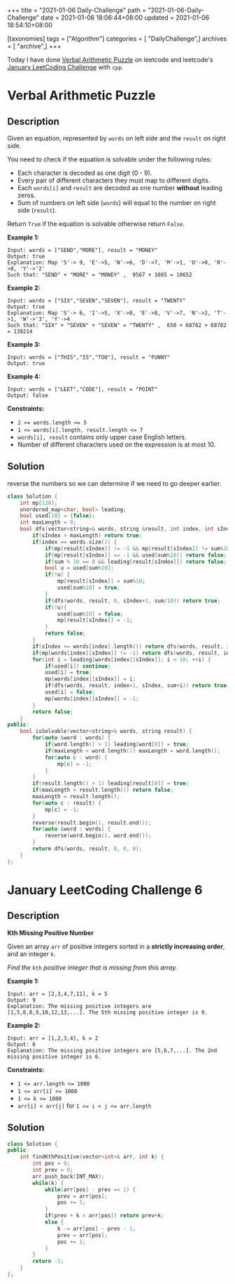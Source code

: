 +++
title = "2021-01-06 Daily-Challenge"
path = "2021-01-06-Daily-Challenge"
date = 2021-01-06 18:06:44+08:00
updated = 2021-01-06 18:54:10+08:00

[taxonomies]
tags = ["Algorithm"]
categories = [ "DailyChallenge",]
archives = [ "archive",]
+++

Today I have done [Verbal Arithmetic Puzzle](https://leetcode.com/problems/verbal-arithmetic-puzzle/) on leetcode and leetcode's [January LeetCoding Challenge](https://leetcode.com/explore/challenge/card/january-leetcoding-challenge-2021/579/week-1-january-1st-january-7th/3594/) with `cpp`.

<!-- more -->

# Verbal Arithmetic Puzzle

## Description

Given an equation, represented by `words` on left side and the `result` on right side.

You need to check if the equation is solvable under the following rules:

- Each character is decoded as one digit (0 - 9).
- Every pair of different characters they must map to different digits.
- Each `words[i]` and `result` are decoded as one number **without** leading zeros.
- Sum of numbers on left side (`words`) will equal to the number on right side (`result`). 

Return `True` if the equation is solvable otherwise return `False`.

**Example 1:**

```
Input: words = ["SEND","MORE"], result = "MONEY"
Output: true
Explanation: Map 'S'-> 9, 'E'->5, 'N'->6, 'D'->7, 'M'->1, 'O'->0, 'R'->8, 'Y'->'2'
Such that: "SEND" + "MORE" = "MONEY" ,  9567 + 1085 = 10652
```

**Example 2:**

```
Input: words = ["SIX","SEVEN","SEVEN"], result = "TWENTY"
Output: true
Explanation: Map 'S'-> 6, 'I'->5, 'X'->0, 'E'->8, 'V'->7, 'N'->2, 'T'->1, 'W'->'3', 'Y'->4
Such that: "SIX" + "SEVEN" + "SEVEN" = "TWENTY" ,  650 + 68782 + 68782 = 138214
```

**Example 3:**

```
Input: words = ["THIS","IS","TOO"], result = "FUNNY"
Output: true
```

**Example 4:**

```
Input: words = ["LEET","CODE"], result = "POINT"
Output: false
```

**Constraints:**

- `2 <= words.length <= 5`
- `1 <= words[i].length, result.length <= 7`
- `words[i], result` contains only upper case English letters.
- Number of different characters used on the expression is at most 10.

## Solution

reverse the numbers so we can determine if we need to go deeper earlier.

``` cpp
class Solution {
    int mp[128];
    unordered_map<char, bool> leading;
    bool used[10] = {false};
    int maxLength = 0;
    bool dfs(vector<string>& words, string &result, int index, int sIndex, int sum) {
        if(sIndex > maxLength) return true;
        if(index == words.size()) {
            if(mp[result[sIndex]] != -1 && mp[result[sIndex]] != sum%10) return false;
            if(mp[result[sIndex]] == -1 && used[sum%10]) return false;
            if(sum % 10 == 0 && leading[result[sIndex]]) return false;
            bool u = used[sum%10];
            if(!u) {
                mp[result[sIndex]] = sum%10;
                used[sum%10] = true;
            }
            if(dfs(words, result, 0, sIndex+1, sum/10)) return true;
            if(!u){
                used[sum%10] = false;
                mp[result[sIndex]] = -1;
            }
            return false;
        }
        if(sIndex >= words[index].length()) return dfs(words, result, index+1, sIndex, sum);
        if(mp[words[index][sIndex]] != -1) return dfs(words, result, index+1, sIndex, sum+mp[words[index][sIndex]]);
        for(int i = leading[words[index][sIndex]]; i < 10; ++i) {
            if(used[i]) continue;
            used[i] = true;
            mp[words[index][sIndex]] = i;
            if(dfs(words, result, index+1, sIndex, sum+i)) return true;
            used[i] = false;
            mp[words[index][sIndex]] = -1;
        }
        return false;
    }
public:
    bool isSolvable(vector<string>& words, string result) {
        for(auto &word : words) {
            if(word.length() > 1) leading[word[0]] = true;
            if(maxLength < word.length()) maxLength = word.length();
            for(auto c : word) {
                mp[c] = -1;
            }
        }
        if(result.length() > 1) leading[result[0]] = true;
        if(maxLength > result.length()) return false;
        maxLength = result.length();
        for(auto c : result) {
            mp[c] = -1;
        }
        reverse(result.begin(), result.end());
        for(auto &word : words) {
            reverse(word.begin(), word.end());
        }
        return dfs(words, result, 0, 0, 0);
    }
};
```

# January LeetCoding Challenge 6

## Description

**Kth Missing Positive Number**

Given an array `arr` of positive integers sorted in a **strictly increasing order**, and an integer `k`.

*Find the* `kth` *positive integer that is missing from this array.*

**Example 1:**

```
Input: arr = [2,3,4,7,11], k = 5
Output: 9
Explanation: The missing positive integers are [1,5,6,8,9,10,12,13,...]. The 5th missing positive integer is 9.
```

**Example 2:**

```
Input: arr = [1,2,3,4], k = 2
Output: 6
Explanation: The missing positive integers are [5,6,7,...]. The 2nd missing positive integer is 6.
```

**Constraints:**

- `1 <= arr.length <= 1000`
- `1 <= arr[i] <= 1000`
- `1 <= k <= 1000`
- `arr[i] < arr[j]` for `1 <= i < j <= arr.length`

## Solution

``` cpp
class Solution {
public:
    int findKthPositive(vector<int>& arr, int k) {
        int pos = 0;
        int prev = 0;
        arr.push_back(INT_MAX);
        while(k) {
            while(arr[pos] - prev == 1) {
                prev = arr[pos];
                pos += 1;
            }
            if(prev + k < arr[pos]) return prev+k;
            else {
                k -= arr[pos] - prev - 1;
                prev = arr[pos];
                pos += 1;
            }
        }
        return -1;
    }
};
```